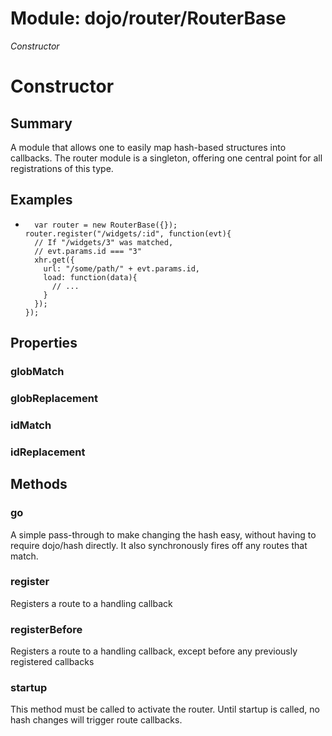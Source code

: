 # Module: dojo/router/RouterBase

*Constructor*

# Constructor

## Summary

A module that allows one to easily map hash-based structures into
callbacks. The router module is a singleton, offering one central
point for all registrations of this type.
## Examples

*       var router = new RouterBase({});
      router.register("/widgets/:id", function(evt){
        // If "/widgets/3" was matched,
        // evt.params.id === "3"
        xhr.get({
          url: "/some/path/" + evt.params.id,
          load: function(data){
            // ...
          }
        });
      });


## Properties

### globMatch


### globReplacement


### idMatch


### idReplacement


## Methods

### go
A simple pass-through to make changing the hash easy,
without having to require dojo/hash directly. It also
synchronously fires off any routes that match.

### register
Registers a route to a handling callback

### registerBefore
Registers a route to a handling callback, except before
any previously registered callbacks

### startup
This method must be called to activate the router. Until
startup is called, no hash changes will trigger route
callbacks.

